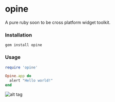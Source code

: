 opine
=====

A pure ruby soon to be cross platform widget toolkit.

### Installation

```
gem install opine
```

### Usage

```ruby
require 'opine'

Opine.app do
  alert "Hello world!"
end
```

![alt tag](https://raw.githubusercontent.com/patrickhno/cocoa/gh-pages/hello_world.png)
